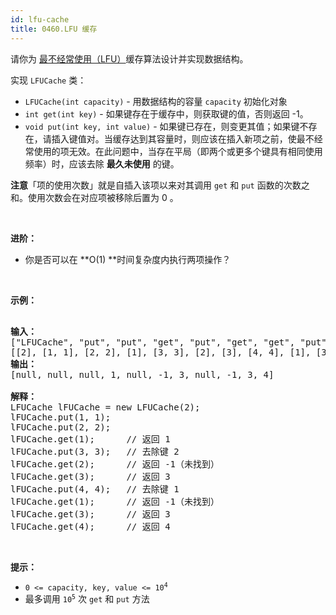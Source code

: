 ```yaml
---
id: lfu-cache
title: 0460.LFU 缓存
---
```

请你为 [最不经常使用（LFU）](https://baike.baidu.com/item/%E7%BC%93%E5%AD%98%E7%AE%97%E6%B3%95)缓存算法设计并实现数据结构。

实现 <code>LFUCache</code> 类：


- <code>LFUCache(int capacity)</code> - 用数据结构的容量 <code>capacity</code> 初始化对象
- <code>int get(int key)</code> - 如果键存在于缓存中，则获取键的值，否则返回 -1。
- <code>void put(int key, int value)</code> - 如果键已存在，则变更其值；如果键不存在，请插入键值对。当缓存达到其容量时，则应该在插入新项之前，使最不经常使用的项无效。在此问题中，当存在平局（即两个或更多个键具有相同使用频率）时，应该去除 **最久未使用** 的键。

**注意**「项的使用次数」就是自插入该项以来对其调用 <code>get</code> 和 <code>put</code> 函数的次数之和。使用次数会在对应项被移除后置为 0 。

 

**进阶：**


- 你是否可以在 **O(1) **时间复杂度内执行两项操作？

 

**示例：**


<pre><br/><strong>输入：</strong><br/>[&#34;LFUCache&#34;, &#34;put&#34;, &#34;put&#34;, &#34;get&#34;, &#34;put&#34;, &#34;get&#34;, &#34;get&#34;, &#34;put&#34;, &#34;get&#34;, &#34;get&#34;, &#34;get&#34;]<br/>[[2], [1, 1], [2, 2], [1], [3, 3], [2], [3], [4, 4], [1], [3], [4]]<br/><strong>输出：</strong><br/>[null, null, null, 1, null, -1, 3, null, -1, 3, 4]<br/><br/><strong>解释：</strong><br/>LFUCache lFUCache = new LFUCache(2);<br/>lFUCache.put(1, 1);<br/>lFUCache.put(2, 2);<br/>lFUCache.get(1);      // 返回 1<br/>lFUCache.put(3, 3);   // 去除键 2<br/>lFUCache.get(2);      // 返回 -1（未找到）<br/>lFUCache.get(3);      // 返回 3<br/>lFUCache.put(4, 4);   // 去除键 1<br/>lFUCache.get(1);      // 返回 -1（未找到）<br/>lFUCache.get(3);      // 返回 3<br/>lFUCache.get(4);      // 返回 4<br/></pre>

 

**提示：**


- <code>0 &lt;= capacity, key, value &lt;= 10<sup>4</sup></code>
- 最多调用 <code>10<sup>5</sup></code> 次 <code>get</code> 和 <code>put</code> 方法
